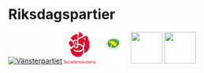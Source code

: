 # Riksdagspartier

[![Vänsterpartiet](https://upload.wikimedia.org/wikipedia/commons/thumb/0/00/V%C3%A4nsterpartiet_logo.svg/64px-V%C3%A4nsterpartiet_logo.svg.png)](vänsterpartiet)
[<img src="img/socialdemokraterna_logotyp_staende_positiv_RGB.png" width="64" height="64">](s)
[<img src="img/MP_logo_centrerad_vit_RGB.png" width="64" height="64">](mp)
[<img src="https://upload.wikimedia.org/wikipedia/commons/3/33/C_v1.svg" width="64" height="64">](c)
[<img src="https://upload.wikimedia.org/wikipedia/commons/c/c7/L_v1.svg" width="64" height="64">](l)
